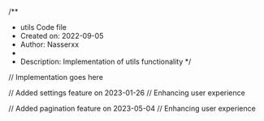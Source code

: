 /**
 * utils Code file
 * Created on: 2022-09-05
 * Author: Nasserxx
 *
 * Description: Implementation of utils functionality
 */
 
// Implementation goes here


// Added settings feature on 2023-01-26
// Enhancing user experience

// Added pagination feature on 2023-05-04
// Enhancing user experience
